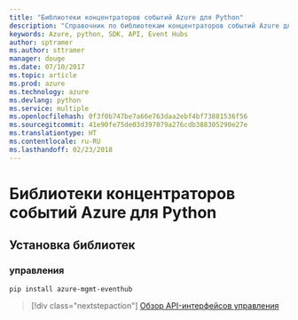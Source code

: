 ```yaml
---
title: "Библиотеки концентраторов событий Azure для Python"
description: "Справочник по библиотекам концентраторов событий Azure для Python"
keywords: Azure, python, SDK, API, Event Hubs
author: sptramer
ms.author: sttramer
manager: douge
ms.date: 07/10/2017
ms.topic: article
ms.prod: azure
ms.technology: azure
ms.devlang: python
ms.service: multiple
ms.openlocfilehash: 0f3f0b747be7a66e763daa2ebf4bf73881536f56
ms.sourcegitcommit: 41e90fe75de03d397079a276cdb388305290e27e
ms.translationtype: HT
ms.contentlocale: ru-RU
ms.lasthandoff: 02/23/2018
---
```

# <a name="azure-event-hubs-libraries-for-python"></a>Библиотеки концентраторов событий Azure для Python

## <a name="install-the-libraries"></a>Установка библиотек


### <a name="management"></a>управления

```bash
pip install azure-mgmt-eventhub
```
> [!div class="nextstepaction"]
> [Обзор API-интерфейсов управления](/python/api/overview/azure/eventhub/management)